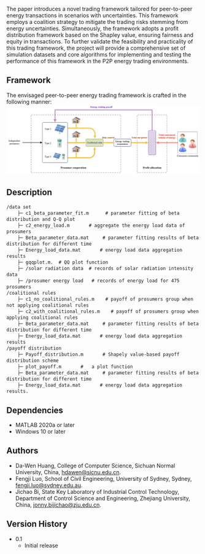The paper introduces a novel trading framework tailored for peer-to-peer energy transactions in scenarios with uncertainties. This framework employs a coalition strategy to mitigate the trading risks stemming from energy uncertainties. Simultaneously, the framework adopts a profit distribution framework based on the Shapley value, ensuring fairness and equity in transactions. To further validate the feasibility and practicality of this trading framework, the project will provide a comprehensive set of simulation datasets and core algorithms for implementing and testing the performance of this framework in the P2P energy trading environments.

## Framework
The envisaged peer-to-peer energy trading framework is crafted in the following manner:
![f1](img/f1.png)


## Description                    
```                    
/data set
    ├─ c1_beta_parameter_fit.m      # parameter fitting of beta distribution and Q-Q plot
    ├─ c2_energy_load.m       # aggregate the energy load data of prosumers
    ├─ Beta_parameter_data.mat     # parameter fitting results of beta distribution for different time
    ├─ Energy_load_data.mat       # energy load data aggregation results
    ├─ gqqplot.m.  # QQ plot function
    ├─ /solar radiation data  # records of solar radiation intensity data
    ├─ /prosumer energy load   # records of energy load for 475 prosumers
/coalitional rules
    ├─ c1_no_coalitional_rules.m    # payoff of prosumers group when not applying coalitional rules
    ├─ c2_with_coalitional_rules.m    # payoff of prosumers group when applying coalitional rules
    ├─ Beta_parameter_data.mat     # parameter fitting results of beta distribution for different time
    ├─ Energy_load_data.mat       # energy load data aggregation results
/payoff distribution
    ├─ Payoff_distribution.m       # Shapely value-based payoff distribution scheme
    ├─ plot_payoff.m       #   a plot function
    ├─ Beta_parameter_data.mat     # parameter fitting results of beta distribution for different time 
    ├─ Energy_load_data.mat       # energy load data aggregation results.
```

## Dependencies
* MATLAB 2020a or later
* Windows 10 or later

## Authors
* Da-Wen Huang, College of Computer Science, Sichuan Normal University, China, hdawen@sicnu.edu.cn.
* Fengji Luo, School of Civil Engineering, University of Sydney, Sydney, fengji.luo@sydney.edu.au.
* Jichao Bi, State Key Laboratory of Industrial Control Technology, Department of Control Science and Engineering, Zhejiang University, China, jonny.bijichao@zju.edu.cn.

## Version History
* 0.1
    * Initial release
